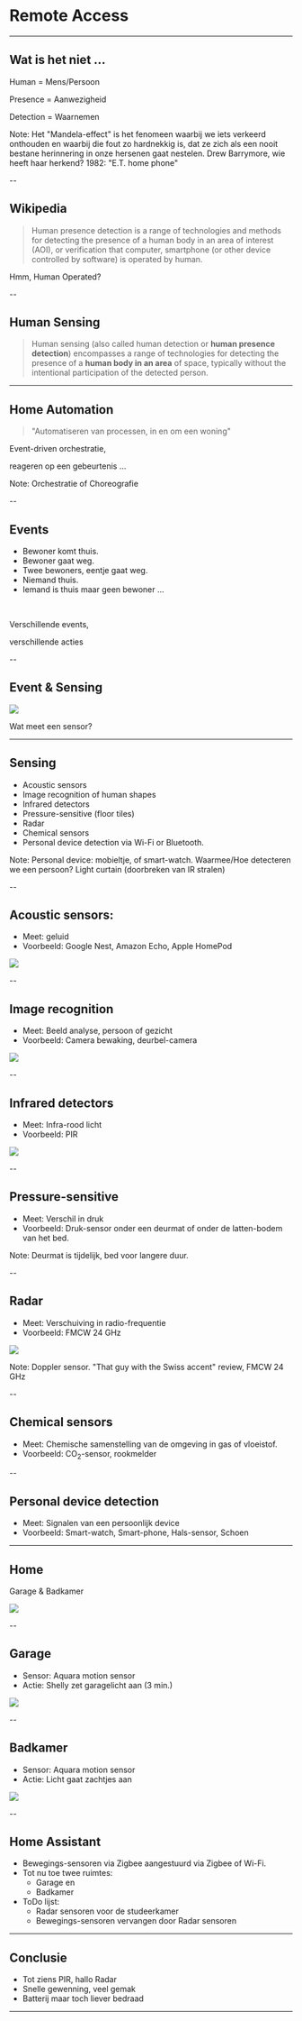 # Remote Access

---

## Wat is het niet ...

<p class="fragment" data-fragment-index="3">Human = Mens/Persoon</p>
<p class="fragment" data-fragment-index="1">Presence = Aanwezigheid</p>
<p class="fragment" data-fragment-index="2">Detection = Waarnemen</p>

<!-- .slide: data-menu-title="Home Assistant" data-background-image="img/et_phone_home.gif" data-background-opacity="0.6" -->

Note: Het "Mandela-effect" is het fenomeen waarbij we iets verkeerd onthouden en waarbij die fout zo hardnekkig is, dat ze zich als een nooit bestane herinnering in onze hersenen gaat nestelen. Drew Barrymore, wie heeft haar herkend? 1982: "E.T. home phone"

--

## Wikipedia

> Human presence detection is a range of technologies and methods for detecting the presence of a human body in an area of interest (AOI), or verification that computer, smartphone (or other device controlled by software) is operated by human.

<p class="fragment" data-fragment-index="1">Hmm, Human Operated?</p>

--

## Human Sensing

> Human sensing (also called human detection or **human presence detection**) encompasses a range of technologies for detecting the presence of a **human body in an area** of space, typically without the intentional participation of the detected person.

---

## Home Automation

> "Automatiseren van processen,
> in en om een woning"

<p class="fragment" data-fragment-index="1">Event-driven orchestratie,</p>

<p class="fragment" data-fragment-index="1">reageren op een gebeurtenis ...</p>

Note: Orchestratie of Choreografie

--

## Events

- Bewoner komt thuis.
- Bewoner gaat weg.
- Twee bewoners, eentje gaat weg.
- Niemand thuis.
- Iemand is thuis maar geen bewoner ...

<p>&nbsp;</p>
<p class="fragment" data-fragment-index="1">Verschillende events, </p>
<p class="fragment" data-fragment-index="2">verschillende acties</p>

--

## Event & Sensing

![](img/indiana-jones-harisson-ford.gif)

Wat meet een sensor?

---

## Sensing

- Acoustic sensors
- Image recognition of human shapes
- Infrared detectors
- Pressure-sensitive (floor tiles)
- Radar
- Chemical sensors
- Personal device detection via Wi-Fi or Bluetooth.

Note: Personal device: mobieltje, of smart-watch. Waarmee/Hoe detecteren we een persoon? Light curtain (doorbreken van IR stralen)

--

## Acoustic sensors:

- Meet: geluid
- Voorbeeld: Google Nest, Amazon Echo, Apple HomePod

![](img/google_nest.png)

--

## Image recognition

- Meet: Beeld analyse, persoon of gezicht
- Voorbeeld: Camera bewaking, deurbel-camera

![](img/human-presence-detection.jpg)

--

## Infrared detectors

- Meet: Infra-rood licht
- Voorbeeld: PIR

![](img/passive-infrared-sensor.png)

--

## Pressure-sensitive

- Meet: Verschil in druk
- Voorbeeld: Druk-sensor onder een deurmat of onder de latten-bodem van het bed.

Note: Deurmat is tijdelijk, bed voor langere duur.

--

## Radar

- Meet: Verschuiving in radio-frequentie
- Voorbeeld: FMCW 24 GHz

![](img/FMCW-24GHz.png)

Note: Doppler sensor. "That guy with the Swiss accent" review, FMCW 24 GHz

--

## Chemical sensors

- Meet: Chemische samenstelling van de omgeving in gas of vloeistof.
- Voorbeeld: CO<sub>2</sub>-sensor, rookmelder

<!-- .slide: data-menu-title="Chemical sensors" data-background-image="img/rookmelder.jpg" data-background-opacity="0.3" -->

--

## Personal device detection

- Meet: Signalen van een persoonlijk device
- Voorbeeld: Smart-watch, Smart-phone, Hals-sensor, Schoen

<!-- .slide: data-menu-title="Personal device detection" data-background-image="img/map.png" data-background-opacity="0.3" -->

---

## Home

Garage & Badkamer

![](img/aquara-motion-sensor.png)
<!-- .slide: data-menu-title="Home" data-background-image="img/home.jpg" data-background-opacity="0.2" -->

--

## Garage

- Sensor: Aquara motion sensor
- Actie: Shelly zet garagelicht aan (3 min.)

![](img/Shelly1.png)

--

## Badkamer

- Sensor: Aquara motion sensor
- Actie: Licht gaat zachtjes aan

![](img/hue-ceiling-light.png)

--

## Home Assistant

- Bewegings-sensoren via Zigbee aangestuurd via Zigbee of Wi-Fi.
- Tot nu toe twee ruimtes:
    - Garage en
    - Badkamer
- ToDo lijst:
    - Radar sensoren voor de studeerkamer
    - Bewegings-sensoren vervangen door Radar sensoren

<!-- .slide: data-menu-title="Home Assistant" data-background-image="img/homeassistant.png" data-background-opacity="0.2" -->

---

## Conclusie

- Tot ziens PIR, hallo Radar
- Snelle gewenning, veel gemak
- Batterij maar toch liever bedraad

---

<!-- .slide: data-menu-title="That's all folks" data-background-image="img/Thats_all_Folks.jpg" data-background-opacity="1.0" -->
